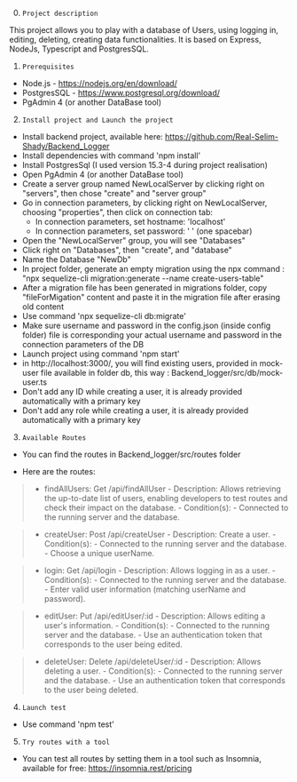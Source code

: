 0. `Project description`

This project allows you to play with a database of Users, using logging in, editing, deleting, creating data functionalities. 
It is based on Express, NodeJs, Typescript and PostgresSQL.


1. `Prerequisites`

- Node.js - https://nodejs.org/en/download/
- PostgresSQL - https://www.postgresql.org/download/
- PgAdmin 4 (or another DataBase tool)

2. `Install project and Launch the project`

- Install backend project, available here: https://github.com/Real-Selim-Shady/Backend_Logger
- Install dependencies with command 'npm install'
- Install PostgresSql (I used version 15.3-4 during project realisation)
- Open PgAdmin 4 (or another DataBase tool)
- Create a server group named NewLocalServer by clicking right on "servers", then chose "create" and "server group"
- Go in connection parameters, by clicking right on NewLocalServer, choosing "properties", then click on connection tab:
    - In connection parameters, set hostname: 'localhost' 
    - In connection parameters, set password: ' ' (one spacebar) 
- Open the "NewLocalServer" group, you will see "Databases"
- Click right on "Databases", then "create", and "database"
- Name the Database "NewDb"
- In project folder, generate an empty migration using the npx command : "npx sequelize-cli migration:generate --name create-users-table"
- After a migration file has been generated in migrations folder, copy "fileForMigation" content and paste it in the migration file after erasing old content
- Use command 'npx sequelize-cli db:migrate'
- Make sure username and password in the config.json (inside config folder) file is corresponding your actual username and password in the connection parameters of the DB
- Launch project using command 'npm start'
- in http://localhost:3000/, you will find existing users, provided in mock-user file available in folder db, this way : Backend_logger/src/db/mock-user.ts
- Don't add any ID while creating a user, it is already provided automatically with a primary key
- Don't add any role while creating a user, it is already provided automatically with a primary key

3. `Available Routes`

- You can find the routes in Backend_logger/src/routes folder

- Here are the routes:

>- findAllUsers: Get /api/findAllUser
    - Description: Allows retrieving the up-to-date list of users, enabling developers to test routes and check their impact on the database.
    - Condition(s):
    - Connected to the running server and the database.

>- createUser: Post /api/createUser
    - Description: Create a user.
    - Condition(s):
    - Connected to the running server and the database.
    - Choose a unique userName.

>- login: Get /api/login
    - Description: Allows logging in as a user.
    - Condition(s):
    - Connected to the running server and the database.
    - Enter valid user information (matching userName and password).

>- editUser: Put /api/editUser/:id
    - Description: Allows editing a user's information.
    - Condition(s):
    - Connected to the running server and the database.
    - Use an authentication token that corresponds to the user being edited.

>- deleteUser: Delete /api/deleteUser/:id
    - Description: Allows deleting a user.
    - Condition(s):
    - Connected to the running server and the database.
    - Use an authentication token that corresponds to the user being deleted.

4. `Launch test`

- Use command 'npm test'

5. `Try routes with a tool`

- You can test all routes by setting them in a tool such as Insomnia, available for free: https://insomnia.rest/pricing
